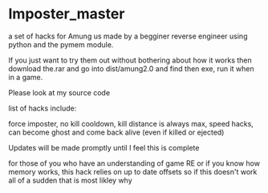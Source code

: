 # Imposter_master
a set of hacks for Amung us made by a begginer reverse engineer using python and the pymem module.

If you just want to try them out without bothering about how it works then download the.rar and go into dist/amung2.0 and find then exe, run it when in a game.

Please look at my source code 

list of hacks include:

force imposter, 
 no kill cooldown, 
 kill distance is always max,
 speed hacks,
 can become ghost and come back alive (even if killed or ejected)

Updates will be made promptly until I feel this is complete

for those of you who have an understanding of game RE or if you know how memory works, this hack relies on up to date offsets so if this doesn't work all of a sudden that is most likley why



